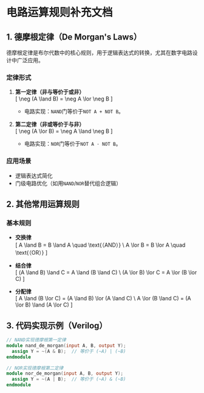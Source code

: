 # 电路运算规则补充文档

## 1. 德摩根定律（De Morgan's Laws）
德摩根定律是布尔代数中的核心规则，用于逻辑表达式的转换，尤其在数字电路设计中广泛应用。

### 定律形式
1. **第一定律（非与等价于或非）**  
   \[
   \neg (A \land B) = \neg A \lor \neg B
   \]
   - 电路实现：`NAND`门等价于`NOT A + NOT B`。

2. **第二定律（非或等价于与非）**  
   \[
   \neg (A \lor B) = \neg A \land \neg B
   \]
   - 电路实现：`NOR`门等价于`NOT A · NOT B`。

### 应用场景
- 逻辑表达式简化
- 门级电路优化（如用`NAND`/`NOR`替代组合逻辑）

## 2. 其他常用运算规则
### 基本规则
- **交换律**  
  \[
  A \land B = B \land A \quad \text{（AND）} \\
  A \lor B = B \lor A \quad \text{（OR）}
  \]

- **结合律**  
  \[
  (A \land B) \land C = A \land (B \land C) \\
  (A \lor B) \lor C = A \lor (B \lor C)
  \]

- **分配律**  
  \[
  A \land (B \lor C) = (A \land B) \lor (A \land C) \\
  A \lor (B \land C) = (A \lor B) \land (A \lor C)
  \]

## 3. 代码实现示例（Verilog）
```verilog logic_gates.v
// NAND实现德摩根第一定律
module nand_de_morgan(input A, B, output Y);
  assign Y = ~(A & B);  // 等价于 (~A) | (~B)
endmodule

// NOR实现德摩根第二定律
module nor_de_morgan(input A, B, output Y);
  assign Y = ~(A | B);  // 等价于 (~A) & (~B)
endmodule